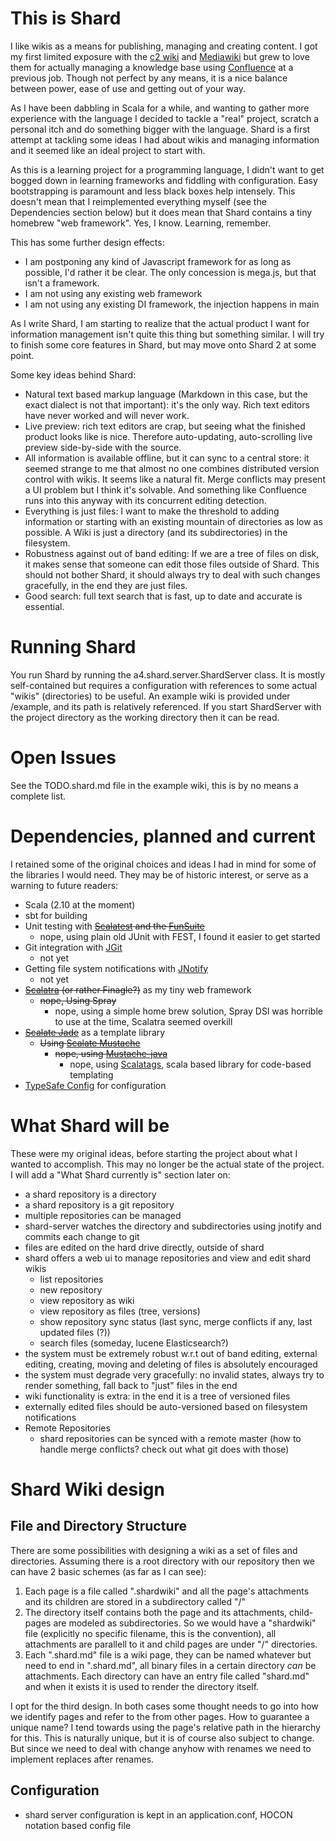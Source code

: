 # This is Shard
I like wikis as a means for publishing, managing and creating content. I got my first limited exposure with
the [c2 wiki](http://c2.com/cgi/wiki) and [Mediawiki](https://www.mediawiki.org/wiki/MediaWiki) but grew to
love them for actually managing a knowledge base using [Confluence](https://www.atlassian.com/software/confluence)
at a previous job. Though not perfect by any means, it is a nice balance between power, ease of use and getting out
of your way.

As I have been dabbling in Scala for a while, and wanting to gather more experience with the language I decided to
tackle a "real" project, scratch a personal itch and do something bigger with the language. Shard is a first attempt
at tackling some ideas I had about wikis and managing information and it seemed like an ideal project to start with.

As this is a learning project for a programming language, I didn't want to get bogged down in learning frameworks and
fiddling with configuration. Easy bootstrapping is paramount and less black boxes help intensely. This doesn't mean that
I reimplemented everything myself (see the Dependencies section below) but it does mean that Shard contains a tiny
homebrew "web framework". Yes, I know. Learning, remember.

This has some further design effects:
- I am postponing any kind of Javascript framework for as long as possible, I'd rather it be clear. The only concession
  is mega.js, but that isn't a framework.
- I am not using any existing web framework
- I am not using any existing DI framework, the injection happens in main

As I write Shard, I am starting to realize that the actual product I want for information management isn't quite this
thing but something similar. I will try to finish some core features in Shard, but may move onto Shard 2 at some point.

Some key ideas behind Shard:
- Natural text based markup language (Markdown in this case, but the exact dialect is not that important): it's the only
way. Rich text editors have never worked and will never work.
- Live preview: rich text editors are crap, but seeing what the finished product looks like is nice. Therefore
auto-updating, auto-scrolling live preview side-by-side with the source.
- All information is available offline, but it can sync to a central store: it seemed strange to me that almost no one
combines distributed version control with wikis. It seems like a natural fit. Merge conflicts may present a UI problem
but I think it's solvable. And something like Confluence runs into this anyway with its concurrent editing detection.
- Everything is just files: I want to make the threshold to adding information or starting with an existing mountain
of directories as low as possible. A Wiki is just a directory (and its subdirectories) in the filesystem.
- Robustness against out of band editing: If we are a tree of files on disk, it makes sense that someone can edit those
files outside of Shard. This should not bother Shard, it should always try to deal with such changes gracefully, in the
end they are just files.
- Good search: full text search that is fast, up to date and accurate is essential.

# Running Shard

You run Shard by running the a4.shard.server.ShardServer class. It is mostly self-contained but requires a configuration
with references to some actual "wikis" (directories) to be useful. An example wiki is provided under /example, and its
path is relatively referenced. If you start ShardServer with the project directory as the working directory then it can
be read.

# Open Issues

See the TODO.shard.md file in the example wiki, this is by no means a complete list.

# Dependencies, planned and current
I retained some of the original choices and ideas I had in mind for some of the libraries I would need. They may be of
historic interest, or serve as a warning to future readers:
- Scala (2.10 at the moment)
- sbt for building
- Unit testing with ~~[Scalatest](http://www.scalatest.org/) and the [FunSuite](http://www.scalatest.org/getting_started_with_fun_suite)~~
  - nope, using plain old JUnit with FEST, I found it easier to get started
- Git integration with [JGit](http://eclipse.org/jgit/)
  - not yet
- Getting file system notifications with [JNotify](http://jnotify.sourceforge.net/)
  - not yet
- ~~[Scalatra](https://github.com/scalatra/scalatra) (or rather Finagle?)~~ as my tiny web framework
  - ~~nope, Using Spray~~
    - nope, using a simple home brew solution, Spray DSl was horrible to use at the time, Scalatra seemed overkill
- ~~[Scalate Jade](http://scalate.fusesource.org/documentation/jade.html)~~ as a template library
  - ~~Using [Scalate Mustache](https://scalate.github.io/scalate/documentation/mustache.html#features)~~
    - ~~nope, using [Mustache-java](https://github.com/spullara/mustache.java)~~
      - nope, using [Scalatags](https://github.com/lihaoyi/scalatags), scala based library for code-based templating
- [TypeSafe Config](https://github.com/typesafehub/config) for configuration

# What Shard will be
These were my original ideas, before starting the project about what I wanted to accomplish. This may no longer be the
actual state of the project. I will add a "What Shard currently is" section later on:
- a shard repository is a directory
- a shard repository is a git   repository
- multiple repositories can be managed
- shard-server watches the directory and subdirectories using jnotify and commits each change to git
- files are edited on the hard drive directly, outside of shard
- shard offers a web ui to manage repositories and view and edit shard wikis
  - list repositories
  - new repository
  - view repository as wiki
  - view repository as files (tree, versions)
  - show repository sync status (last sync, merge conflicts if any, last updated files (?))
  - search files (someday, lucene Elasticsearch?)
- the system must be extremely robust w.r.t out of band editing, external editing, creating, moving and deleting of files is absolutely encouraged
- the system must degrade very gracefully: no invalid states, always try to render something, fall back to "just" files in the end
- wiki functionality is extra: in the end it is a tree of versioned files
- externally edited files should be auto-versioned based on filesystem notifications 
- Remote Repositories
  - shard repositories can be synced with a remote master (how to handle merge conflicts? check out what git does with those)

# Shard Wiki design
## File and Directory Structure
There are some possibilities with designing a wiki as a set of files and directories. Assuming there is a root directory with our repository then we can have 2 basic schemes (as far as I can see):

1. Each page is a file called "<filename>.shardwiki" and all the page's attachments and its children are stored in a subdirectory called "<filename>/"
2. The directory itself contains both the page and its attachments, child-pages are modeled as subdirectories. So we would have a "shardwiki" file (explicitly no specific filename, this is the convention), all attachments are parallell to it and child pages are under "<childpage>/" directories.
3. Each ".shard.md" file is a wiki page, they can be named whatever but need to end in ".shard.md", 
   all binary files in a certain directory _can_ be attachments. Each directory can have an entry file called "shard.md" 
   and when it exists it is used to render the directory itself. 

I opt for the third design. In both cases some thought needs to go into how we identify pages and refer to the from other pages. How to guarantee a unique name? I tend towards using the page's relative path in the hierarchy for this. This is naturally unique, but it is of course also subject to change. But since we need to deal with change anyhow with renames we need to implement replaces after renames.

## Configuration
* shard server configuration is kept in an application.conf, HOCON notation based config file
